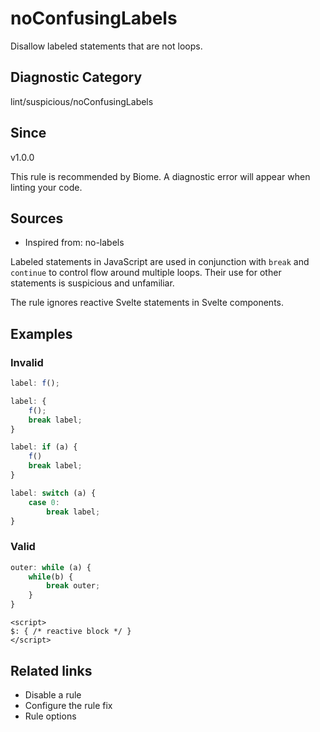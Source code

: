 # noConfusingLabels

Disallow labeled statements that are not loops.

## Diagnostic Category
lint/suspicious/noConfusingLabels

## Since
v1.0.0

This rule is recommended by Biome. A diagnostic error will appear when linting your code.

## Sources
- Inspired from: no-labels

Labeled statements in JavaScript are used in conjunction with `break` and `continue` to control flow around multiple loops. Their use for other statements is suspicious and unfamiliar.

The rule ignores reactive Svelte statements in Svelte components.

## Examples

### Invalid

```js
label: f();
```

```js
label: {
    f();
    break label;
}
```

```js
label: if (a) {
    f()
    break label;
}
```

```js
label: switch (a) {
    case 0:
        break label;
}
```

### Valid

```js
outer: while (a) {
    while(b) {
        break outer;
    }
}
```

```svelte
<script>
$: { /* reactive block */ }
</script>
```

## Related links
- Disable a rule
- Configure the rule fix
- Rule options